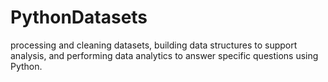 PythonDatasets
==============

processing and cleaning datasets, building data structures to support analysis, and performing data analytics to answer specific questions using Python.
